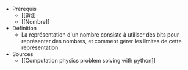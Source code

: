 - Prérequis
	- [[Bit]]
	- [[Nombre]]
- Définition
	- La représentation d'un nombre consiste à utiliser des bits pour représenter des nombres, et comment gérer les limites de cette représentation.
- Sources
	-	[[Computation physics problem solving with python]]